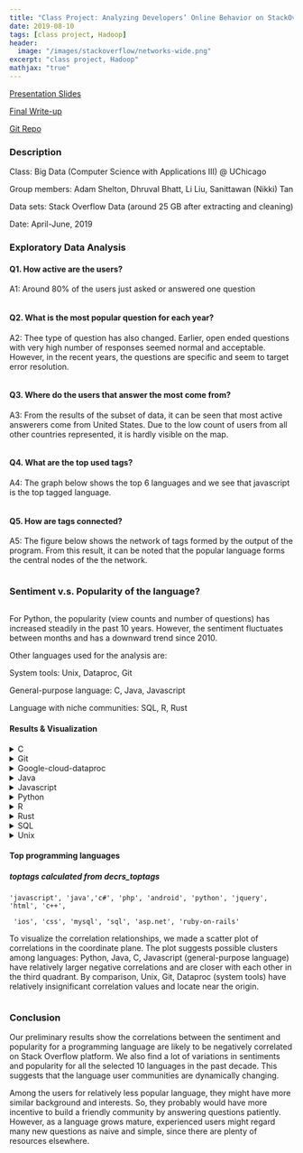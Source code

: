 ```yaml
---
title: "Class Project: Analyzing Developers’ Online Behavior on StackOverflow"
date: 2019-08-10
tags: [class project, Hadoop]
header:
  image: "/images/stackoverflow/networks-wide.png"
excerpt: "class project, Hadoop"
mathjax: "true"
---
```


[Presentation Slides](https://github.com/liu431/Big-Data-Project/blob/master/refs_docs/Final%20Presentation.pdf)

[Final Write-up](https://github.com/liu431/Big-Data-Project/blob/master/refs_docs/CAPP3_final_writup_HackyStacks.pdf)

[Git Repo](https://github.com/liu431/Big-Data-Project)


### Description
Class: Big Data (Computer Science with Applications III) @ UChicago

Group members: Adam Shelton, Dhruval Bhatt, Li Liu, Sanittawan (Nikki) Tan

Data sets: Stack Overflow Data (around 25 GB after extracting and cleaning)

Date: April-June, 2019

### Exploratory Data Analysis

#### Q1.  How active are the users? 

A1: Around 80% of the users just asked or answered one question 

<img src="/images/stackoverflow/active.png" class="img-responsive" alt=""> 


#### Q2.  What is the most popular question for each year? 

A2:  Thee type of question has also changed. Earlier, open ended questions with very high number of responses seemed normal and acceptable. However, in the recent years, the questions are specific and seem to target error resolution. 

<img src="/images/stackoverflow/top.png" class="img-responsive" alt=""> 

#### Q3.  Where do the users that answer the most come from? 

A3:    From the results of the subset of data, it can be seen that most active answerers come from United States. Due to the low count of users from all other countries represented, it is hardly visible on the map. 

<img src="/images/stackoverflow/spatial.png" class="img-responsive" alt="">

#### Q4.  What are the top used tags? 

A4:  The graph below shows the top 6 languages and we see that javascript is the top tagged language. 

<img src="/images/stackoverflow/tags.png" class="img-responsive" alt=""> 

#### Q5.  How are tags connected? 

A5:  The figure below shows the network of tags formed by the output of the program. From this result, it can be noted that the popular language forms the central nodes of the the network.

<img src="/images/stackoverflow/networks.png" class="img-responsive" alt=""> 


### Sentiment v.s. Popularity of the language?

<img src="/images/stackoverflow/chart.png" class="img-responsive" alt=""> 

For Python, the popularity (view counts and number of questions) has increased steadily in the past 10 years. However, the sentiment fluctuates between months and has a downward trend since 2010. 


Other languages used for the analysis are:

System tools: Unix, Dataproc, Git

General-purpose language: C, Java, Javascript 

Language with niche communities: SQL, R, Rust 

#### Results & Visualization

<details>
<summary>C</summary>
<br>

<img src="/images/stackoverflow/c.png" class="img-responsive" alt="">
</details>


<details>
<summary>Git</summary>
<br>

<img src="/images/stackoverflow/git.png" class="img-responsive" alt=""> 
</details>


<details>
<summary>Google-cloud-dataproc</summary>
<br>

<img src="/images/stackoverflow/dataproc.png" class="img-responsive" alt=""> 
</details>


<details>
<summary>Java</summary>
<br>

<img src="/images/stackoverflow/java.png" class="img-responsive" alt=""> 

</details>


<details>
<summary>Javascript</summary>
<br>

<img src="/images/stackoverflow/javascript.png" class="img-responsive" alt=""> 
</details>

<details>
<summary>Python</summary>
<br>

<img src="/images/stackoverflow/Python.png" class="img-responsive" alt=""> 

</details>


<details>
<summary>R</summary>
<br>
           
<img src="/images/stackoverflow/R.png" class="img-responsive" alt=""> 
</details>

<details>
<summary>Rust</summary>
<br>
           
<img src="/images/stackoverflow/rust.png" class="img-responsive" alt=""> 
</details>


<details>
<summary>SQL</summary>
<br>
           
<img src="/images/stackoverflow/sql.png" class="img-responsive" alt=""> 
</details>

<details>
<summary>Unix</summary>
<br>
           
<img src="/images/stackoverflow/Unix.png" class="img-responsive" alt=""> 
</details>



#### Top programming languages

##### toptags calculated from decrs_toptags</summary>
           
```
'javascript', 'java','c#', 'php', 'android', 'python', 'jquery', 'html', 'c++',

 'ios', 'css', 'mysql', 'sql', 'asp.net', 'ruby-on-rails'
```

To visualize the correlation relationships, we made a scatter plot of correlations in the coordinate plane. The plot suggests possible clusters among languages: Python, Java, C, Javascript (general-purpose language) have relatively larger negative correlations and are closer with each other in the third quadrant. By comparison, Unix, Git, Dataproc (system tools) have relatively insignificant correlation values and locate near the origin. 

<img src="/images/stackoverflow/plots.png" class="img-responsive" alt="">

### Conclusion
Our preliminary results show the correlations between the sentiment and popularity for a programming language are likely to be negatively correlated on Stack Overflow platform. We also find a lot of variations in sentiments and popularity for all the selected 10 languages in the past decade. This suggests that the language user communities are dynamically changing. 

 

Among the users for relatively less popular language, they might have more similar background and interests. So, they probably would have more incentive to build a friendly community by answering questions patiently. However, as a language grows mature, experienced users might regard many new questions as naive and simple, since there are plenty of resources elsewhere.

